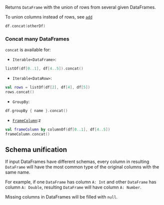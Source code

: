 [//]: # (title: concat)

<!---IMPORT org.jetbrains.kotlinx.dataframe.samples.api.Modify-->

Returns `DataFrame` with the union of rows from several given DataFrames.

To union columns instead of rows, see [`add`](add.md)

<!---FUN concat-->

```kotlin
df.concat(otherDf)
```

<!---END-->

### Concat many DataFrames

`concat` is available for:

* `Iterable<DataFrame>`:

<!---FUN concatIterable-->

```kotlin
listOf(df[0..1], df[4..5]).concat()
```

<!---END-->

* `Iterable<DataRow>`:

<!---FUN concatRows-->

```kotlin
val rows = listOf(df[2], df[4], df[5])
rows.concat()
```

<!---END-->

* `GroupBy`:

<!---FUN concatGroupBy-->

```kotlin
df.groupBy { name }.concat()
```

<!---END-->

* [`FrameColumn`](DataColumn.md#framecolumn):z

<!---FUN concatFrameColumn-->

```kotlin
val frameColumn by columnOf(df[0..1], df[4..5])
frameColumn.concat()
```

<!---END-->

## Schema unification

If input DataFrames have different schemas, every column in resulting `DataFrame` will have the most common type of the original columns with the same name. 

For example, if one `DataFrame` has column `A: Int` and other `DataFrame` has column `A: Double`, resulting `DataFrame` will have column `A: Number`.

Missing columns in DataFrames will be filled with `null`.
